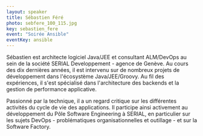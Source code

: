 ```yaml
---
layout: speaker
title: Sébastien Féré
photo: sebfere_100_115.jpg
key: sebastien_fere
event: "Soirée Ansible"
eventKey: ansible
---
```


Sébastien est architecte logiciel Java/JEE et consultant ALM/DevOps au sein de la société SERIAL Developpement - agence de Genève. Au cours des dix dernières années, il est intervenu sur de nombreux projets de développement dans l'écosystème Java/JEE/Groovy. Au fil des expériences, il s'est spécialisé dans l'architecture des backends et la gestion de performance applicative.
 
Passionné par la technique, il a un regard critique sur les différentes activités du cycle de vie des applications. Il participe ainsi activement au développement du Pôle Software Engineering à SERIAL, en particulier sur les sujets DevOps - problématiques organisationnelles et outillage - et sur la Software Factory.